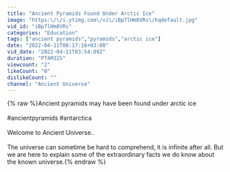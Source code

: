 ```yaml
---
title: "Ancient Pyramids Found Under Arctic Ice"
image: "https:\/\/i.ytimg.com\/vi\/iBp7lHm8VRs\/hqdefault.jpg"
vid_id: "iBp7lHm8VRs"
categories: "Education"
tags: ["ancient pyramids","pyramids","arctic ice"]
date: "2022-04-11T08:17:16+03:00"
vid_date: "2022-04-11T03:54:09Z"
duration: "PT4M32S"
viewcount: "2"
likeCount: "0"
dislikeCount: ""
channel: "Ancient Universe"
---
```

{% raw %}Ancient pyramids may have been found under arctic ice<br /><br />#ancientpyramids #antarctica<br /><br />Welcome to Ancient Universe..<br /><br />The universe can sometime be hard to comprehend, it is infinite after all. But we are here to explain some of the extraordinary facts we do know about the known universe.{% endraw %}
